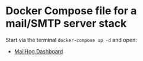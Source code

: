 # Docker Compose file for a mail/SMTP server stack

Start via the terminal `docker-compose up -d` and open:

- [MailHog Dashboard](http://127.0.0.1:9025)

